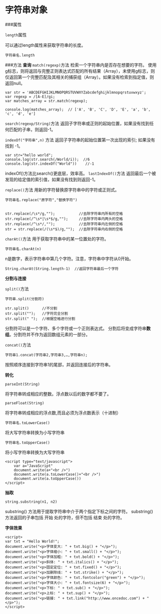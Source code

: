 字符串对象
===================

###属性

`length`属性

可以通过length属性来获取字符串的长度。

    字符串名.length

###方法
**查询**
`match(regexp)`方法
检索一个字符串内是否存在想要的字符。
使用g标志，则将返回与完整正则表达式匹配的所有结果（Array），未使用g标志，则仅返回第一个完整匹配及其相关的捕获组（Array）。如果没有检索到指定值，则返回null。

    var str = 'ABCDEFGHIJKLMNOPQRSTUVWXYZabcdefghijklmnopqrstuvwxyz';
    var regexp = /[A-E]/gi;
    var matches_array = str.match(regexp);
    
    console.log(matches_array);  // ['A', 'B', 'C', 'D', 'E', 'a', 'b', 'c', 'd', 'e']

`search(regexp/String)`方法
返回子字符串或正则的起始位置，如果没有找到任何匹配的子串，则返回-1。

`indexOf("字符串",n)` 方法
返回子字符串的起始位置第一次出现的索引; 如果没有找到 -1。

	var str="hello world";
	console.log(str.search(/World/i));  //6
	console.log(str.indexOf("World"))    //-1
    
indexOf()方法比search()更底层，效率高。
`lastIndexOf()`方法
返回最后一个被发现的给定值的索引值，如果没有找到则返回-1。

`replace()`方法
用新的字符替换原字符串中的字符或正则式。

    字符串名.replace("原字符","替换字符")    


    str.replace(/\s*/g,"");           //去除字符串内所有的空格
    str.replace(/^\s*|\s*$/g,"");     //去除字符串内两头的空格
    str.replace(/^\s*/,"");           //去除字符串内左侧的空格
    str = str.replace(/(\s*$)/g,"");  //去除字符串内右侧的空格

`charAt()`方法
用于获取字符串中的某一位置处的字符。

    字符串名.charAt(n)
n是数字，表示字符串中第几个字符。注意，字符串中字符从0开始。

    String.charAt(String.length-1)  //返回字符串最后一个字符

**分割与连接**

`split()`方法

    字符串.split(分割符)
 
    str.split()      //不分割
    str.split("");   //字符完全分割
    str.split(" ");  //根据空格进行分割
分割符可以是一个字符、多个字符或一个正则表达式。
分割后将变成字符串**数组**。分割符并不作为返回数组元素的一部分。

`concat()`方法

    字符串1.concat(字符串2,字符串3,…,字符串n);
按照顺序连接到字符串1的尾部，并返回连接后的字符串。

**转化**

    parseInt(String) 
将字符串转成相应的整数。浮点数以后的数字都不要了。

    parseFloat(String)  
将字符串转成相应的浮点数,而且必须为浮点数表示（十进制）


    字符串名.toLowerCase()    
将大写字符串转换为小写字符串

    字符串名.toUpperCase()   
将小写字符串转换为大写字符串

	<script type="text/javascript">
		var a="JavaScript"
		document.write(a+"<br />")
		document.write(a.toLowerCase()+"<br />")
		document.write(a.toUpperCase())
	</script>





**抽取**

    string.substring(n1, n2)
substring() 方法用于提取字符串中介于两个指定下标之间的字符。
substring() 方法返回的子串包括 开始 处的字符，但不包括 结束 处的字符。


**字体效果**

    <script>
    var txt = "Hello World!";
    document.write("<p>字体变大: " + txt.big() + "</p>");
    document.write("<p>字体缩小: " + txt.small() + "</p>");
    document.write("<p>字体加粗: " + txt.bold() + "</p>");
    document.write("<p>斜体: " + txt.italics() + "</p>");
    document.write("<p>固定定位: " + txt.fixed() + "</p>");
    document.write("<p>加删除线: " + txt.strike() + "</p>");
    document.write("<p>字体颜色: " + txt.fontcolor("green") + "</p>");
    document.write("<p>字体大小: " + txt.fontsize(6) + "</p>");
    document.write("<p>下标: " + txt.sub() + "</p>");
    document.write("<p>上标: " + txt.sup() + "</p>");
    document.write("<p>链接: " + txt.link("http://www.oncedoc.com") + "</p>");
    </script>

